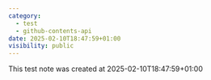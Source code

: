 ```yaml
---
category:
  - test
  - github-contents-api
date: 2025-02-10T18:47:59+01:00
visibility: public
---
```


This test note was created at 2025-02-10T18:47:59+01:00